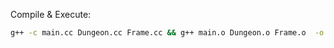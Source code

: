 Compile & Execute:
```bash
g++ -c main.cc Dungeon.cc Frame.cc && g++ main.o Dungeon.o Frame.o  -o sfml-app -lsfml-graphics -lsfml-window -lsfml-system && ./sfml-app
```

